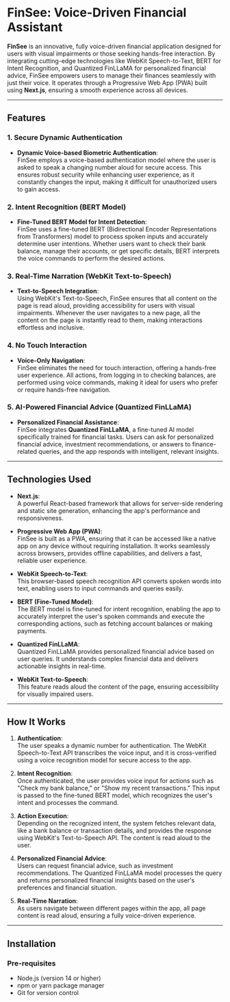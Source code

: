 # FinSee: Voice-Driven Financial Assistant

**FinSee** is an innovative, fully voice-driven financial application designed for users with visual impairments or those seeking hands-free interaction. By integrating cutting-edge technologies like WebKit Speech-to-Text, BERT for Intent Recognition, and Quantized FinLLaMA for personalized financial advice, FinSee empowers users to manage their finances seamlessly with just their voice. It operates through a Progressive Web App (PWA) built using **Next.js**, ensuring a smooth experience across all devices.

---

## **Features**

### **1. Secure Dynamic Authentication**
- **Dynamic Voice-based Biometric Authentication**:  
  FinSee employs a voice-based authentication model where the user is asked to speak a changing number aloud for secure access. This ensures robust security while enhancing user experience, as it constantly changes the input, making it difficult for unauthorized users to gain access.

### **2. Intent Recognition (BERT Model)**
- **Fine-Tuned BERT Model for Intent Detection**:  
  FinSee uses a fine-tuned BERT (Bidirectional Encoder Representations from Transformers) model to process spoken inputs and accurately determine user intentions. Whether users want to check their bank balance, manage their accounts, or get specific details, BERT interprets the voice commands to perform the desired actions.

### **3. Real-Time Narration (WebKit Text-to-Speech)**
- **Text-to-Speech Integration**:  
  Using WebKit's Text-to-Speech, FinSee ensures that all content on the page is read aloud, providing accessibility for users with visual impairments. Whenever the user navigates to a new page, all the content on the page is instantly read to them, making interactions effortless and inclusive.

### **4. No Touch Interaction**
- **Voice-Only Navigation**:  
  FinSee eliminates the need for touch interaction, offering a hands-free user experience. All actions, from logging in to checking balances, are performed using voice commands, making it ideal for users who prefer or require hands-free navigation.

### **5. AI-Powered Financial Advice (Quantized FinLLaMA)**
- **Personalized Financial Assistance**:  
  FinSee integrates **Quantized FinLLaMA**, a fine-tuned AI model specifically trained for financial tasks. Users can ask for personalized financial advice, investment recommendations, or answers to finance-related queries, and the app responds with intelligent, relevant insights.

---

## **Technologies Used**

- **Next.js**:  
  A powerful React-based framework that allows for server-side rendering and static site generation, enhancing the app's performance and responsiveness.

- **Progressive Web App (PWA)**:  
  FinSee is built as a PWA, ensuring that it can be accessed like a native app on any device without requiring installation. It works seamlessly across browsers, provides offline capabilities, and delivers a fast, reliable user experience.

- **WebKit Speech-to-Text**:  
  This browser-based speech recognition API converts spoken words into text, enabling users to input commands and queries easily.

- **BERT (Fine-Tuned Model)**:  
  The BERT model is fine-tuned for intent recognition, enabling the app to accurately interpret the user's spoken commands and execute the corresponding actions, such as fetching account balances or making payments.

- **Quantized FinLLaMA**:  
  Quantized FinLLaMA provides personalized financial advice based on user queries. It understands complex financial data and delivers actionable insights in real-time.

- **WebKit Text-to-Speech**:  
  This feature reads aloud the content of the page, ensuring accessibility for visually impaired users.

---

## **How It Works**

1. **Authentication**:  
   The user speaks a dynamic number for authentication. The WebKit Speech-to-Text API transcribes the voice input, and it is cross-verified using a voice recognition model for secure access to the app.

2. **Intent Recognition**:  
   Once authenticated, the user provides voice input for actions such as "Check my bank balance," or "Show my recent transactions." This input is passed to the fine-tuned BERT model, which recognizes the user's intent and processes the command.

3. **Action Execution**:  
   Depending on the recognized intent, the system fetches relevant data, like a bank balance or transaction details, and provides the response using WebKit's Text-to-Speech API. The content is read aloud to the user.

4. **Personalized Financial Advice**:  
   Users can request financial advice, such as investment recommendations. The Quantized FinLLaMA model processes the query and returns personalized financial insights based on the user's preferences and financial situation.

5. **Real-Time Narration**:  
   As users navigate between different pages within the app, all page content is read aloud, ensuring a fully voice-driven experience.

---

## **Installation**

### **Pre-requisites**
- Node.js (version 14 or higher)
- npm or yarn package manager
- Git for version control


